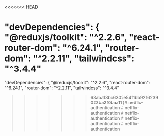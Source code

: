<<<<<<< HEAD


  "devDependencies": {
    "@reduxjs/toolkit": "^2.2.6",
    "react-router-dom": "^6.24.1",
    "router-dom": "^2.2.11",
    "tailwindcss": "^3.4.4"
=======


  "devDependencies": {
    "@reduxjs/toolkit": "^2.2.6",
    "react-router-dom": "^6.24.1",
    "router-dom": "^2.2.11",
    "tailwindcss": "^3.4.4"
>>>>>>> 63aba13bc6302e54f1bb9216239022ba2f0baa11
  }#   n e t f l i x - a u t h e n t i c a t i o n  
 #   n e t f l i x - a u t h e n t i c a t i o n  
 #   n e t f l i x - a u t h e n t i c a t i o n  
 #   n e t f l i x - a u t h e n t i c a t i o n  
 #   n e t f l i x - a u t h e n t i c a t i o n  
 